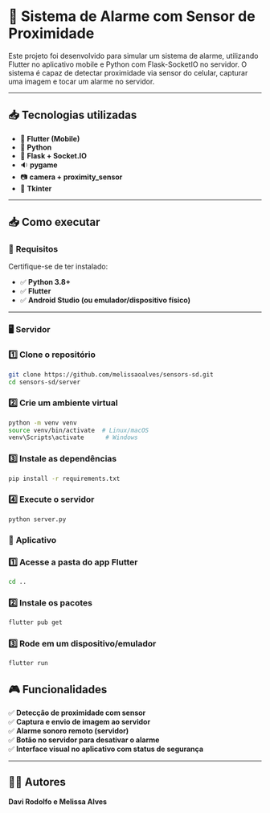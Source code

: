 # 🔐 Sistema de Alarme com Sensor de Proximidade

Este projeto foi desenvolvido para simular um sistema de alarme, utilizando Flutter no aplicativo mobile e Python com Flask-SocketIO no servidor. O sistema é capaz de detectar proximidade via sensor do celular, capturar uma imagem e tocar um alarme no servidor.

---

## 📥 **Tecnologias utilizadas**
- 📱 **Flutter (Mobile)**
- 🐍 **Python**
- 🧠 **Flask + Socket.IO**
- 🔉 **pygame**
- 📷 **camera + proximity_sensor**
- 🧰 **Tkinter**

---

## 📥 **Como executar**

### 🔧 **Requisitos**
Certifique-se de ter instalado:
- ✅ **Python 3.8+**
- ✅ **Flutter**
- ✅ **Android Studio (ou emulador/dispositivo físico)**

---

### 🖥 **Servidor**

### 1️⃣ **Clone o repositório**
```bash
git clone https://github.com/melissaoalves/sensors-sd.git
cd sensors-sd/server
```

### 2️⃣ **Crie um ambiente virtual** 
```bash
python -m venv venv
source venv/bin/activate  # Linux/macOS
venv\Scripts\activate      # Windows
```

### 3️⃣ **Instale as dependências**
```bash
pip install -r requirements.txt
```

### 4️⃣ **Execute o servidor**  
   ```bash
   python server.py
   ```

### 📱 **Aplicativo**

### 1️⃣ **Acesse a pasta do app Flutter**
```bash
cd ..
```

### 2️⃣ **Instale os pacotes** 
```bash
flutter pub get
```

### 3️⃣ **Rode em um dispositivo/emulador**
```bash
flutter run
```

## 🎮 **Funcionalidades**
✅ **Detecção de proximidade com sensor**  
✅ **Captura e envio de imagem ao servidor**  
✅ **Alarme sonoro remoto (servidor)**  
✅ **Botão no servidor para desativar o alarme**  
✅ **Interface visual no aplicativo com status de segurança**  

---

## 👨‍💻 **Autores**
**Davi Rodolfo e Melissa Alves**
  